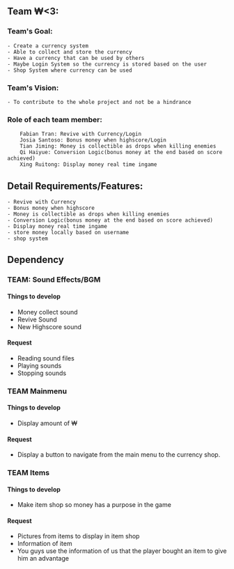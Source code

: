 ## Team ₩<3:
### Team's Goal:
    - Create a currency system
    - Able to collect and store the currency
    - Have a currency that can be used by others
    - Maybe Login System so the currency is stored based on the user
    - Shop System where currency can be used

### Team's Vision:
    - To contribute to the whole project and not be a hindrance
 
### Role of each team member:
        Fabian Tran: Revive with Currency/Login
        Josia Santoso: Bonus money when highscore/Login
        Tian Jiming: Money is collectible as drops when killing enemies
        Qi Haiyue: Conversion Logic(bonus money at the end based on score achieved)
        Xing Ruitong: Display money real time ingame

## Detail Requirements/Features:
    - Revive with Currency
    - Bonus money when highscore
    - Money is collectible as drops when killing enemies
    - Conversion Logic(bonus money at the end based on score achieved)
    - Display money real time ingame
    - store money locally based on username
    - shop system

## Dependency

### TEAM: Sound Effects/BGM
#### Things to develop

- Money collect sound
- Revive Sound
- New Highscore sound

#### Request
- Reading sound files
- Playing sounds
- Stopping sounds

### TEAM Mainmenu
#### Things to develop
- Display amount of ₩
#### Request
- Display a button to navigate from the main menu to the currency shop.

### TEAM Items
#### Things to develop
- Make item shop so money has a purpose in the game
#### Request
- Pictures from items to display in item shop
- Information of item
- You guys use the information of us that the player bought an item to give him an advantage
